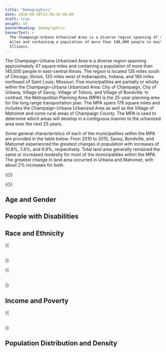 ```yaml
---
title: "Demographics"
date: 2018-09-18T13:50:42-06:00
draft: true
weight: 10
bannerHeading: Demographics
bannerText: >
  The Champaign-Urbana Urbanized Area is a diverse region spanning 47 square
  miles and containing a population of more than 148,000 people in east-central
  Illinois.
---
```


The Champaign-Urbana Urbanized Area is a diverse region spanning approximately
47 square miles and containing a population of more than 145,000 people in
east-central Illinois. The region is located 135 miles south of Chicago,
Illinois, 120 miles west of Indianapolis, Indiana, and 180 miles northeast of
Saint Louis, Missouri. Five municipalities are partially or wholly within the
Champaign-Urbana Urbanized Area: City of Champaign, City of Urbana, Village of
Savoy, Village of Tolono, and Village of Bondville. In contrast, the
Metropolitan Planning Area (MPA) is the 25-year planning area for the long range
transportation plan. The MPA spans 179 square miles and includes the
Champaign-Urbana Urbanized Area as well as the Village of Mahomet and some rural
areas of Champaign County. The MPA is used to determine which areas will develop
in a contiguous manner to the urbanized area over the next 25 years.

Some general characteristics of each of the municipalities within the MPA are
provided in the table below. From 2010 to 2015, Savoy, Bondville, and
Mahomet experienced the greatest changes in population with increases of 10.8%, 7.4%, and
6.9%, respectively. Total land area generally remained the same or
increased modestly for most of the municipalities within the MPA. The greatest
change in land area occurred in Urbana and Mahomet, with about 2% increases for
both.

{{<table url="Municipalities_BasicInfo_2010-2015.csv"
title="Basic Characteristics of Municipalities within the MPA"
switch="true"
source="US Census Bureau, ACS 5-Yr Data, 2010-2015 (Table B01003) and US Census Bureau, Decennial Census, 2010">}}

{{<bar-chart url="Chart-1-BasicDemoInfo.csv"
title="Percent Change in Population and Land Area">}}

## Age and Gender ##



## People with Disabilities ##



## Race and Ethnicity ##


{{<table url="ACS15-Race.csv"
title="Race Composition of Municipalities within the MPA"
switch="true"
source="US Census Bureau, ACS 5-Yr Data, 2010-2015 (Table B02001)">}}

{{<table url="ACS15-Ethnicity.csv"
title="Hispanic or Latino Ethnicity within Municipalities of the MPA"
switch="true"
source="US Census Bureau, ACS 5-Yr Data, 2010-2015 (Table B03002)">}}

## Income and Poverty ##

{{<table url="ACS15-0Cars.csv"
title="Access to Motor Vehicles per Household"
switch="true"
source="US Census Bureau, ACS 5-Yr Data, 2010-2015 (Table B08201)">}}

## Population Distribution and Density ##
